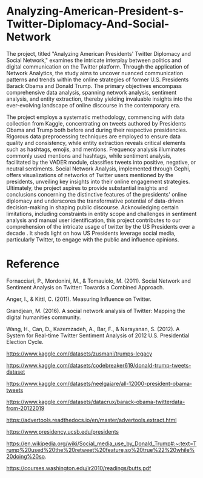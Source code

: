 # Analyzing-American-President-s-Twitter-Diplomacy-And-Social-Network
The project, titled "Analyzing American Presidents' Twitter Diplomacy and Social Network," examines the intricate interplay between politics and digital communication on the Twitter platform. Through the application of Network Analytics, the study aims to uncover nuanced communication patterns and trends within the online strategies of former U.S. Presidents Barack Obama and Donald Trump. The primary objectives encompass comprehensive data analysis, spanning network analysis, sentiment analysis, and entity extraction, thereby yielding invaluable insights into the ever-evolving landscape of online discourse in the contemporary era.

The project employs a systematic methodology, commencing with data collection from Kaggle, concentrating on tweets authored by Presidents Obama and Trump both before and during their respective presidencies. Rigorous data preprocessing techniques are employed to ensure data quality and consistency, while entity extraction reveals critical elements such as hashtags, emojis, and mentions. Frequency analysis illuminates commonly used mentions and hashtags, while sentiment analysis, facilitated by the VADER module, classifies tweets into positive, negative, or neutral sentiments. Social Network Analysis, implemented through Gephi, offers visualizations of networks of Twitter users mentioned by the presidents, unveiling key insights into their online engagement strategies. Ultimately, the project aspires to provide substantial insights and conclusions concerning the distinctive features of the presidents' online diplomacy and underscores the transformative potential of data-driven decision-making in shaping public discourse. Acknowledging certain limitations, including constraints in entity scope and challenges in sentiment analysis and manual user identification, this project contributes to our comprehension of the intricate usage of twitter by the US Presidents over a decade . It sheds light on how US Presidents leverage social media, particularly Twitter, to engage with the public and influence opinions.

# Reference

Fornacciari, P., Mordonini, M., & Tomauiolo, M. (2011). Social Network and Sentiment Analysis on Twitter: Towards a Combined Approach.

Anger, I., & Kittl, C. (2011). Measuring Influence on Twitter.

Grandjean, M. (2016). A social network analysis of Twitter: Mapping the digital humanities community.

Wang, H., Can, D., Kazemzadeh, A., Bar, F., & Narayanan, S. (2012). A System for Real-time Twitter Sentiment Analysis of 2012 U.S. Presidential Election Cycle.

https://www.kaggle.com/datasets/zusmani/trumps-legacy

https://www.kaggle.com/datasets/codebreaker619/donald-trump-tweets-dataset
          
https://www.kaggle.com/datasets/neelgajare/all-12000-president-obama-tweets

https://www.kaggle.com/datasets/datacrux/barack-obama-twitterdata-from-20122019
  
https://advertools.readthedocs.io/en/master/advertools.extract.html

https://www.presidency.ucsb.edu/presidents 
   
https://en.wikipedia.org/wiki/Social_media_use_by_Donald_Trump#:~:text=Trump%20used%20the%20retweet%20feature,so%20true%22%20while%20doing%20so.
  
https://courses.washington.edu/ir2010/readings/butts.pdf
